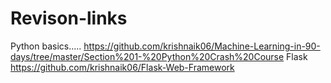 # Revison-links
Python basics.....   https://github.com/krishnaik06/Machine-Learning-in-90-days/tree/master/Section%201-%20Python%20Crash%20Course
Flask https://github.com/krishnaik06/Flask-Web-Framework
